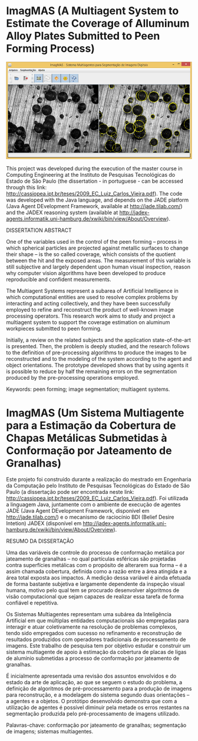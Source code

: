 ImagMAS (A Multiagent System to Estimate the Coverage of Alluminum Alloy Plates Submitted to Peen Forming Process)
=======

![Screenshot](screeshots/screenshot3.png)

This project was developed during the execution of the master course in Computing Engineering at the Instituto de Pesquisas Tecnológicas do Estado de São Paulo (the dissertation - in portuguese - can be accessed through this link: http://cassiopea.ipt.br/teses/2009_EC_Luiz_Carlos_Vieira.pdf). The code was developed with the Java language, and depends on the JADE platform (Java Agent DEvelopment Framework, available at http://jade.tilab.com/) and the JADEX reasoning system (available at http://jadex-agents.informatik.uni-hamburg.de/xwiki/bin/view/About/Overview).

DISSERTATION ABSTRACT

One of the variables used in the control of the peen forming – process in which spherical particles are projected against metallic surfaces to change their shape – is the so called coverage, which consists of the quotient between the hit and the exposed areas. The measurement of this variable is still subjective and largely dependent upon human visual inspection, reason why computer vision algorithms have been developed to produce reproducible and confident measurements.

The Multiagent Systems represent a subarea of Artificial Intelligence in which computational entities are used to resolve complex problems by interacting and acting collectively, and they have been successfully employed to refine and reconstruct the product of well-known image processing operators. This research work aims to study and project a multiagent system to support the coverage estimation on aluminum workpieces submitted to peen forming.

Initially, a review on the related subjects and the application state-of-the-art is presented. Then, the problem is deeply studied, and the research follows to the definition of pre-processing algorithms to produce the images to be reconstructed and to the modeling of the system according to the agent and object orientations. The prototype developed shows that by using agents it is possible to reduce by half the remaining errors on the segmentation produced by the pre-processing operations employed.

Keywords: peen forming; image segmentation; multiagent systems.



ImagMAS (Um Sistema Multiagente para a Estimação da Cobertura de Chapas Metálicas Submetidas à Conformação por Jateamento de Granalhas)
=======

Este projeto foi construído durante a realização do mestrado em Engenharia da Computação pelo Instituto de Pesquisas Tecnológicas do Estado de São Paulo (a dissertação pode ser encontrada neste link: http://cassiopea.ipt.br/teses/2009_EC_Luiz_Carlos_Vieira.pdf). Foi utilizada a linguagem Java, juntamente com o ambiente de execução de agentes JADE (Java Agent DEvelopment Framework, disponível em http://jade.tilab.com/) e o mecanismo de raciocínio BDI (Belief Desire Intetion) JADEX (disponível em http://jadex-agents.informatik.uni-hamburg.de/xwiki/bin/view/About/Overview).

RESUMO DA DISSERTAÇÃO

Uma das variáveis de controle do processo de conformação metálica por jateamento de granalhas – no qual partículas esféricas são projetadas contra superfícies metálicas com o propósito de alterarem sua forma – é a assim chamada cobertura, definida como a razão entre a área atingida e a área total exposta aos impactos. A medição dessa variável é ainda efetuada de forma bastante subjetiva e largamente dependente da inspeção visual humana, motivo pelo qual tem se procurado desenvolver algoritmos de visão computacional que sejam capazes de realizar essa tarefa de forma confiável e repetitiva.

Os Sistemas Multiagentes representam uma subárea da Inteligência Artificial em que múltiplas entidades computacionais são empregadas para interagir e atuar coletivamente na resolução de problemas complexos, tendo sido empregados com sucesso no refinamento e reconstrução de resultados produzidos com operadores tradicionais de processamento de imagens. Este trabalho de pesquisa tem por objetivo estudar e construir um sistema multiagente de apoio à estimação da cobertura de placas de ligas de alumínio submetidas a processo de conformação por jateamento de granalhas.

É inicialmente apresentada uma revisão dos assuntos envolvidos e do estado da arte de aplicação, ao que se seguem o estudo do problema, a definição de algoritmos de pré-processamento para a produção de imagens para reconstrução, e a modelagem do sistema segundo duas orientações – a agentes e a objetos. O protótipo desenvolvido demonstra que com a utilização de agentes é possível diminuir pela metade os erros restantes na segmentação produzida pelo pré-processamento de imagens utilizado.

Palavras-chave: conformação por jateamento de granalhas; segmentação de imagens; sistemas multiagentes.
